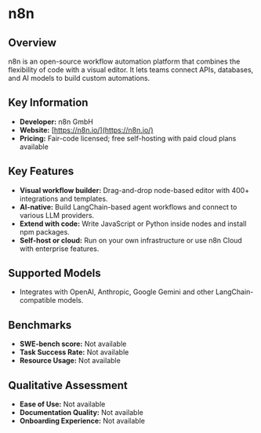 # n8n

## Overview

n8n is an open-source workflow automation platform that combines the flexibility of code with a visual editor. It lets teams connect APIs, databases, and AI models to build custom automations.

## Key Information

- **Developer:** n8n GmbH
- **Website:** [https://n8n.io/](https://n8n.io/)
- **Pricing:** Fair-code licensed; free self-hosting with paid cloud plans available

## Key Features

- **Visual workflow builder:** Drag-and-drop node-based editor with 400+ integrations and templates.
- **AI-native:** Build LangChain-based agent workflows and connect to various LLM providers.
- **Extend with code:** Write JavaScript or Python inside nodes and install npm packages.
- **Self-host or cloud:** Run on your own infrastructure or use n8n Cloud with enterprise features.

## Supported Models

- Integrates with OpenAI, Anthropic, Google Gemini and other LangChain-compatible models.

## Benchmarks

- **SWE-bench score:** Not available
- **Task Success Rate:** Not available
- **Resource Usage:** Not available

## Qualitative Assessment

- **Ease of Use:** Not available
- **Documentation Quality:** Not available
- **Onboarding Experience:** Not available
